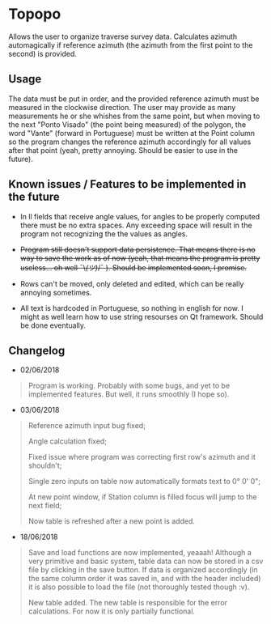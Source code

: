 # Topopo

Allows the user to organize traverse survey data. Calculates azimuth automagically if reference azimuth (the azimuth from the first point to the second) is provided.

## Usage

The data must be put in order, and the provided reference azimuth must be measured in the clockwise direction. The user may provide as many measurements he or she whishes from the same point, but when moving to the next "Ponto Visado" (the point being measured) of the polygon, the word "Vante" (forward in Portuguese) must be written at the Point column so the program changes the reference azimuth accordingly for all values after that point (yeah, pretty annoying. Should be easier to use in the future).

## Known issues / Features to be implemented in the future

   * In ll fields that receive angle values, for angles to be properly computed there must be no extra spaces. Any exceeding space will result in the program not recognizing the the values as angles.

  * ~~Program still doesn't support data persistence. That means there is no way to save the work as of now (yeah, that means the program is pretty useless... oh well ¯\\_(ツ)_/¯ ). Should be implemented soon, I promise.~~
  
  * Rows can't be moved, only deleted and edited, which can be really annoying sometimes.
 
  * All text is hardcoded in Portuguese, so nothing in english for now. I might as well learn how to use string resourses on Qt framework. Should be done eventually.
 
 ## Changelog
 
  * 02/06/2018
  > Program is working. Probably with some bugs, and yet to be implemented features. But well, it runs smoothly (I hope so).
  * 03/06/2018
  > Reference azimuth input bug fixed;
  >
  > Angle calculation fixed;
  >
  > Fixed issue where program was correcting first row's azimuth and it shouldn't;
  >
  > Single zero inputs on table now automatically formats text to 0° 0' 0";
  >
  > At new point window, if Station column is filled focus will jump to the next field;
  >
  > Now table is refreshed after a new point is added.
  * 18/06/2018
  > Save and load functions are now implemented, yeaaah! Although a very primitive and basic system, table data can now be stored in a csv file by clicking in the save button. If data is organized accordingly (in the same column order it was saved in, and with the header included) it is also possible to load the file (not thoroughly tested though :v).
  >
  >New table added. The new table is responsible for the error calculations. For now it is only partially functional.
